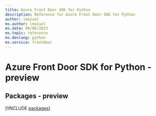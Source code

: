 ```yaml
---
title: Azure Front Door SDK for Python
description: Reference for Azure Front Door SDK for Python
author: lmazuel
ms.author: lmazuel
ms.data: 06/08/2023
ms.topic: reference
ms.devlang: python
ms.service: frontdoor
---
```

# Azure Front Door SDK for Python - preview
## Packages - preview
[!INCLUDE [packages](front-door-index.md)]